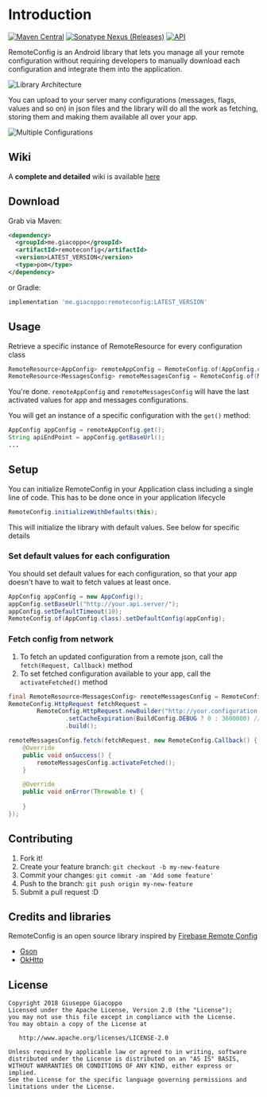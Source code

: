 # Introduction
[![Maven Central](https://img.shields.io/maven-central/v/me.giacoppo/remoteconfig.svg)](https://oss.sonatype.org/content/repositories/releases/me/giacoppo/remoteconfig/)
[![Sonatype Nexus (Releases)](https://img.shields.io/nexus/r/https/oss.sonatype.org/me.giacoppo/remoteconfig.svg)](https://oss.sonatype.org/content/repositories/releases/me/giacoppo/remoteconfig/) 
[![API](https://img.shields.io/badge/API-14%2B-green.svg?style=flat)](https://android-arsenal.com/api?level=14)

RemoteConfig is an Android library that lets you manage all your remote configuration without requiring developers to manually download  each configuration and integrate them into the application.

![Library Architecture](https://github.com/GiuseppeGiacoppo/RemoteConfig/raw/master/readme/architecture.png)

You can upload to your server many configurations (messages, flags, values and so on) in json files and the library will do all the work as fetching, storing them and making them available all over your app.

![Multiple Configurations](https://github.com/GiuseppeGiacoppo/RemoteConfig/raw/master/readme/multiple_configurations.png)

## Wiki
A **complete and detailed** wiki is available [here](https://github.com/GiuseppeGiacoppo/RemoteConfig/wiki)

## Download
Grab via Maven:
```xml
<dependency>
  <groupId>me.giacoppo</groupId>
  <artifactId>remoteconfig</artifactId>
  <version>LATEST_VERSION</version>
  <type>pom</type>
</dependency>
```

or Gradle:
```groovy
implementation 'me.giacoppo:remoteconfig:LATEST_VERSION'
```

## Usage
Retrieve a specific instance of RemoteResource for every configuration class
```java
RemoteResource<AppConfig> remoteAppConfig = RemoteConfig.of(AppConfig.class);
RemoteResource<MessagesConfig> remoteMessagesConfig = RemoteConfig.of(MessagesConfig.class);
```
You're done. `remoteAppConfig` and `remoteMessagesConfig` will have the last activated values for app and messages configurations.

You will get an instance of a specific configuration with the `get()` method:
```java
AppConfig appConfig = remoteAppConfig.get();
String apiEndPoint = appConfig.getBaseUrl();
...
```

## Setup
You can initialize RemoteConfig in your Application class including a single line of code. This has to be done once in your application lifecycle
```java
RemoteConfig.initializeWithDefaults(this);
```
This will initialize the library with default values. See below for specific details

### Set default values for each configuration
You should set default values for each configuration, so that your app doesn't have to wait to fetch values at least once.
```java
AppConfig appConfig = new AppConfig();
appConfig.setBaseUrl("http://your.api.server/");
appConfig.setDefaultTimeout(10);
RemoteConfig.of(AppConfig.class).setDefaultConfig(appConfig);
```
### Fetch config from network
1. To fetch an updated configuration from a remote json, call the `fetch(Request, Callback)` method
2. To set fetched configuration available to your app, call the `activateFetched()` method

```java
final RemoteResource<MessagesConfig> remoteMessagesConfig = RemoteConfig.of(MessagesConfig.class);
RemoteConfig.HttpRequest fetchRequest = 
        RemoteConfig.HttpRequest.newBuilder("http://your.configuration.url")
                .setCacheExpiration(BuildConfig.DEBUG ? 0 : 3600000) //no network calls if last fetch was less than 1h ago
                .build();

remoteMessagesConfig.fetch(fetchRequest, new RemoteConfig.Callback() {
    @Override
    public void onSuccess() {
        remoteMessagesConfig.activateFetched();
    }

    @Override
    public void onError(Throwable t) {
        
    }
});
```
## Contributing

1. Fork it!
2. Create your feature branch: `git checkout -b my-new-feature`
3. Commit your changes: `git commit -am 'Add some feature'`
4. Push to the branch: `git push origin my-new-feature`
5. Submit a pull request :D

## Credits and libraries
RemoteConfig is an open source library inspired by [Firebase Remote Config](https://firebase.google.com/docs/remote-config)

* [Gson](https://github.com/google/gson)
* [OkHttp](http://square.github.io/okhttp)

## License
    Copyright 2018 Giuseppe Giacoppo
    Licensed under the Apache License, Version 2.0 (the "License");
    you may not use this file except in compliance with the License.
    You may obtain a copy of the License at
    
       http://www.apache.org/licenses/LICENSE-2.0
    
    Unless required by applicable law or agreed to in writing, software
    distributed under the License is distributed on an "AS IS" BASIS,
    WITHOUT WARRANTIES OR CONDITIONS OF ANY KIND, either express or implied.
    See the License for the specific language governing permissions and
    limitations under the License.

